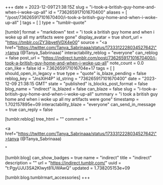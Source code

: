 +++
date = 2023-12-09T21:38:15Z
slug = "i-took-a-british-guy-home-and-when-i-woke-up-all"
id = "736265917101670400"
aliases = [ "/post/736265917101670400/i-took-a-british-guy-home-and-when-i-woke-up-all" ]
tags = [ ]
type = "tumblr-quote"

[tumblr]
format = "markdown"
text = "i took a british guy home and when i woke up all my artifacts were gone"
display_avatar = true
short_url = "https://tmblr.co/ZY3jbyetlVDX4e00"
source = "<a href=\"https://twitter.com/Tanya_Sabrinaaa/status/1733312228034527642\">tanya (@Tanya_Sabrinaaa)</a>"
interactability_reblog = "everyone"
can_reblog = false
post_url = "https://indirect.tumblr.com/post/736265917101670400/i-took-a-british-guy-home-and-when-i-woke-up-all"
note_count = 0.0
can_like = false
id = 7.362659171016704e+17
tags = [ ]
should_open_in_legacy = true
type = "quote"
is_blaze_pending = false
reblog_key = "JnsXiH4P"
id_string = "736265917101670400"
date = "2023-12-09 21:38:15 GMT"
state = "published"
is_blocks_post_format = false
blog_name = "indirect"
is_blazed = false
can_blaze = false
slug = "i-took-a-british-guy-home-and-when-i-woke-up-all"
summary = "i took a british guy home and when i woke up all my artifacts were gone"
timestamp = 1.702157895e+09
interactability_blaze = "everyone"
can_send_in_message = true
can_reply = false

[tumblr.reblog]
tree_html = ""
comment = "<p><a href=\"https://twitter.com/Tanya_Sabrinaaa/status/1733312228034527642\">tanya (@Tanya_Sabrinaaa)</a></p>"

[tumblr.blog]
can_show_badges = true
name = "indirect"
title = "indirect"
description = ""
url = "https://indirect.tumblr.com/"
uuid = "t:PgyUJU3SA2Klwyt81UWAwQ"
updated = 1.738205153e+09

[tumblr.blog.tumblrmart_accessories]
+++
